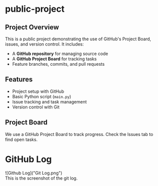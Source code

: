 # public-project
## Project Overview  
This is a public project demonstrating the use of GitHub's Project Board, issues, and version control. It includes:  
- A **GitHub repository** for managing source code  
- A **GitHub Project Board** for tracking tasks  
- Feature branches, commits, and pull requests  
## Features  
-  Project setup with GitHub  
-  Basic Python script (`main.py`)  
-  Issue tracking and task management  
-  Version control with Git
## Project Board
We use a GitHub Project Board to track progress. Check the Issues tab to find open tasks. 
#  GitHub Log  

![Github Log]("Git Log.png")  
This is the screenshot of the git log.  
